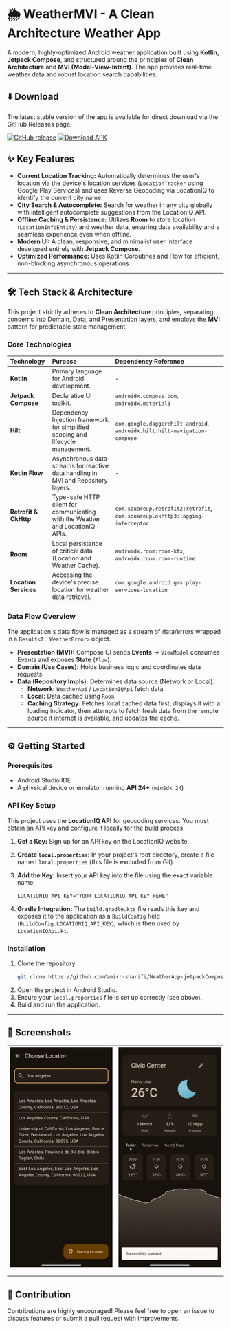 # 🌦️ WeatherMVI - A Clean Architecture Weather App

A modern, highly-optimized Android weather application built using **Kotlin**, **Jetpack Compose**, and structured around the principles of **Clean Architecture** and **MVI (Model-View-Intent)**. The app provides real-time weather data and robust location search capabilities.

## ⬇️ Download

The latest stable version of the app is available for direct download via the GitHub Releases page.

[![GitHub release](https://img.shields.io/github/v/release/amirr-sharifi/WeatherApp-jetpackCompose?style=for-the-badge&logo=github&label=Latest%20Release)](https://github.com/amirr-sharifi/WeatherApp-jetpackCompose/releases/latest)
[![Download APK](https://img.shields.io/badge/Download-Latest%20APK-20A45B?style=for-the-badge&logo=android&logoColor=white)](https://github.com/amirr-sharifi/WeatherApp-jetpackCompose/releases/download/V1.0.0/weather.app.release.apk)

## ✨ Key Features

* **Current Location Tracking:** Automatically determines the user's location via the device's location services (`LocationTracker` using Google Play Services) and uses Reverse Geocoding via LocationIQ to identify the current city name.
* **City Search & Autocomplete:** Search for weather in any city globally with intelligent autocomplete suggestions from the LocationIQ API.
* **Offline Caching & Persistence:** Utilizes **Room** to store location (`LocationInfoEntity`) and weather data, ensuring data availability and a seamless experience even when offline.
* **Modern UI:** A clean, responsive, and minimalist user interface developed entirely with **Jetpack Compose**.
* **Optimized Performance:** Uses Kotlin Coroutines and Flow for efficient, non-blocking asynchronous operations.

---

## 🛠️ Tech Stack & Architecture

This project strictly adheres to **Clean Architecture** principles, separating concerns into Domain, Data, and Presentation layers, and employs the **MVI** pattern for predictable state management.

### Core Technologies

| Technology | Purpose | Dependency Reference |
| :--- | :--- | :--- |
| **Kotlin** | Primary language for Android development. | - |
| **Jetpack Compose** | Declarative UI toolkit. | `androidx.compose.bom`, `androidx.material3` |
| **Hilt** | Dependency Injection framework for simplified scoping and lifecycle management. | `com.google.dagger:hilt-android`, `androidx.hilt:hilt-navigation-compose` |
| **Kotlin Flow** | Asynchronous data streams for reactive data handling in MVI and Repository layers. | - |
| **Retrofit & OkHttp** | Type-safe HTTP client for communicating with the Weather and LocationIQ APIs. | `com.squareup.retrofit2:retrofit`, `com.squareup.okhttp3:logging-interceptor` |
| **Room** | Local persistence of critical data (Location and Weather Cache). | `androidx.room:room-ktx`, `androidx.room:room-runtime` |
| **Location Services** | Accessing the device's precise location for weather data retrieval. | `com.google.android.gms:play-services-location` |

### Data Flow Overview

The application's data flow is managed as a stream of data/errors wrapped in a `Result<T, WeatherError>` object.

* **Presentation (MVI):** Compose UI sends **Events** $\rightarrow$ `ViewModel` consumes Events and exposes **State** (`Flow`).
* **Domain (Use Cases):** Holds business logic and coordinates data requests.
* **Data (Repository Impls):** Determines data source (Network or Local).
    * **Network:** `WeatherApi` / `LocationIQApi` fetch data.
    * **Local:** Data cached using `Room`.
    * **Caching Strategy:** Fetches local cached data first, displays it with a loading indicator, then attempts to fetch fresh data from the remote source if internet is available, and updates the cache.

---

## ⚙️ Getting Started

### Prerequisites

* Android Studio IDE
* A physical device or emulator running **API 24+** (`minSdk 24`)

### API Key Setup

This project uses the **LocationIQ API** for geocoding services. You must obtain an API key and configure it locally for the build process.

1.  **Get a Key:** Sign up for an API key on the LocationIQ website.
2.  **Create `local.properties`:** In your project's root directory, create a file named `local.properties` (this file is excluded from Git).
3.  **Add the Key:** Insert your API key into the file using the exact variable name:

    ```properties
    LOCATIONIQ_API_KEY="YOUR_LOCATIONIQ_API_KEY_HERE"
    ```

4.  **Gradle Integration:** The `build.gradle.kts` file reads this key and exposes it to the application as a `BuildConfig` field (`BuildConfig.LOCATIONIQ_API_KEY`), which is then used by `LocationIQApi.kt`.

### Installation

1.  Clone the repository:
    ```bash
    git clone https://github.com/amirr-sharifi/WeatherApp-jetpackCompose.git
    ```
2.  Open the project in Android Studio.
3.  Ensure your `local.properties` file is set up correctly (see above).
4.  Build and run the application.

---

## 📸 Screenshots


| ![shot1](screenshots/preview1.jpg) | ![shot2](screenshots/preview2.jpg) |
| :---: | :---: |
---

## 🤝 Contribution

Contributions are highly encouraged! Please feel free to open an issue to discuss features or submit a pull request with improvements.


